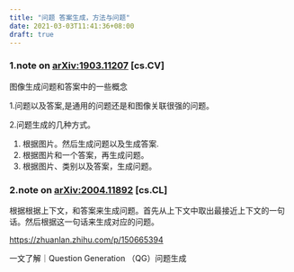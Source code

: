 ```yaml
---
title: "问题 答案生成，方法与问题"
date: 2021-03-03T11:41:36+08:00
draft: true
---
```


### 1.note on [arXiv:1903.11207](https://arxiv.org/abs/1903.11207) **[cs.CV]**

图像生成问题和答案中的一些概念

1.问题以及答案,是通用的问题还是和图像关联很强的问题。

2.问题生成的几种方式。

1. 根据图片。然后生成问题以及生成答案.
2. 根据图片和一个答案，再生成问题。
3. 根据图片、类别以及答案，生成问题。

### 2.note on [ arXiv:2004.11892](https://arxiv.org/abs/2004.11892) [cs.CL]

根据根据上下文，和答案来生成问题。首先从上下文中取出最接近上下文的一句话。然后根据这一句话来生成对应的问题。











https://zhuanlan.zhihu.com/p/150665394

一文了解｜Question Generation （QG）问题生成
